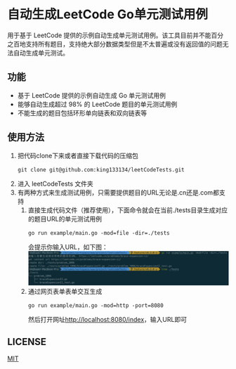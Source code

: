 # 自动生成LeetCode Go单元测试用例

用于基于 LeetCode 提供的示例自动生成单元测试用例。该工具目前并不能百分之百地支持所有题目，支持绝大部分数据类型但是不太普遍或没有返回值的问题无法自动生成单元测试。

## 功能

- 基于 LeetCode 提供的示例自动生成 Go 单元测试用例
- 能够自动生成超过 98% 的 LeetCode 题目的单元测试用例
- 不能生成的题目包括环形单向链表和双向链表等

## 使用方法

1. 把代码clone下来或者直接下载代码的压缩包
   ```shell
   git clone git@github.com:king133134/leetCodeTests.git
   ```
2. 进入 leetCodeTests 文件夹 
3. 有两种方式来生成测试用例，只需要提供题目的URL无论是.cn还是.com都支持
   1. 直接生成代码文件（推荐使用），下面命令就会在当前./tests目录生成对应的题目URL的单元测试用例
      ```shell
      go run example/main.go -mod=file -dir=./tests
      ```
      会提示你输入URL，如下图：
      ![示例图片](https://github.com/king133134/leetCodeTests/blob/master/images/1.jpg)
   2. 通过网页表单表单交互生成
      ```shell
      go run example/main.go -mod=http -port=8080
      ```
      然后打开网址[http://localhost:8080/index](http://localhost:8080/index)，输入URL即可

LICENSE
---

[MIT](https://github.com/king133134/leetCodeTests/blob/master/LICENSE)